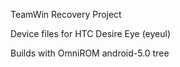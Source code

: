 TeamWin Recovery Project

Device files for HTC Desire Eye (eyeul)

Builds with OmniROM android-5.0 tree
